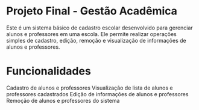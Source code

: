 # Projeto Final - Gestão Acadêmica

Este é um sistema básico de cadastro escolar desenvolvido para gerenciar alunos e professores em uma escola. Ele permite realizar operações simples de cadastro, edição, remoção e visualização de informações de alunos e professores.

# Funcionalidades
Cadastro de alunos e professores
Visualização de lista de alunos e professores cadastrados
Edição de informações de alunos e professores
Remoção de alunos e professores do sistema
